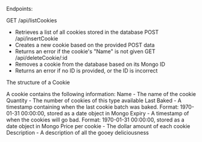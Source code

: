 Endpoints:

GET /api/listCookies
  - Retrieves a list of all cookies stored in the database
POST /api/insertCookie
  - Creates a new cookie based on the provided POST data
  - Returns an error if the cookie's "Name" is not given
GET /api/deleteCookie/:id
  - Removes a cookie from the database based on its Mongo ID
  - Returns an error if no ID is provided, or the ID is incorrect
  

The structure of a Cookie

A cookie contains the following information:
Name - The name of the cookie
Quantity - The number of cookies of this type available
Last Baked - A timestamp containing when the last cookie batch was baked. Format: 1970-01-31 00:00:00, stored as a date object in Mongo
Expiry - A timestamp of when the cookies will go bad. Format: 1970-01-31 00:00:00, stored as a date object in Mongo
Price per cookie - The dollar amount of each cookie
Description - A description of all the gooey deliciousness 

